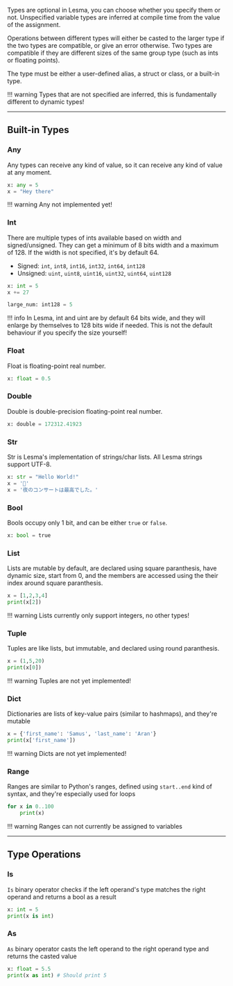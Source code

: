 Types are optional in Lesma, you can choose whether you specify them or not. Unspecified variable types are inferred at compile time from the value of the assignment.

Operations between different types will either be casted to the larger type if the two types are compatible, or give an error otherwise. Two types are compatible if they are different sizes of the same group type (such as ints or floating points).

The type must be either a user-defined alias, a struct or class, or a built-in type.

!!! warning
	Types that are not specified are inferred, this is fundamentally different to dynamic types!

---

## Built-in Types

### Any

Any types can receive any kind of value, so it can receive any kind of value at any moment.

```py
x: any = 5
x = "Hey there"
```

!!! warning
    Any not implemented yet!

### Int
There are multiple types of ints available based on width and signed/unsigned. They can get a minimum of 8 bits width and a maximum of 128. If the width is not specified, it's by default 64.
  - Signed: `int`, `int8`, `int16`, `int32`, `int64`, `int128`
  - Unsigned: `uint`, `uint8`, `uint16`, `uint32`, `uint64`, `uint128`

```py
x: int = 5
x += 27

large_num: int128 = 5
```
!!! info
	In Lesma, int and uint are by default 64 bits wide, and they will enlarge by themselves to 128 bits wide if needed. This is not the default behaviour if you specify the size yourself!

### Float
Float is floating-point real number.

```py
x: float = 0.5
```

### Double
Double is double-precision floating-point real number.

```py
x: double = 172312.41923
```

### Str
Str is Lesma's implementation of strings/char lists. All Lesma strings support UTF-8.

```py
x: str = "Hello World!"
x = '🍌'
x = '夜のコンサートは最高でした。'
```

### Bool
Bools occupy only 1 bit, and can be either `true` or `false`.
```py
x: bool = true
```

### List
Lists are mutable by default, are declared using square paranthesis, have dynamic size, start from 0, and the members are accessed using the their index around square paranthesis.

```py
x = [1,2,3,4]
print(x[2])
```

!!! warning
	Lists currently only support integers, no other types!

### Tuple
Tuples are like lists, but immutable, and declared using round paranthesis.

```py
x = (1,5,20)
print(x[0])
```

!!! warning
	Tuples are not yet implemented!

### Dict
Dictionaries are lists of key-value pairs (similar to hashmaps), and they're mutable

```py
x = {'first_name': 'Samus', 'last_name': 'Aran'}
print(x['first_name'])
```


!!! warning
	Dicts are not yet implemented!

### Range
Ranges are similar to Python's ranges, defined using `start..end` kind of syntax, and they're especially used for loops

```py
for x in 0..100
	print(x)
```

!!! warning
	Ranges can not currently be assigned to variables

----

## Type Operations

### Is
`Is` binary operator checks if the left operand's type matches the right operand and returns a bool as a result

```py
x: int = 5
print(x is int)
```

### As
`As` binary operator casts the left operand to the right operand type and returns the casted value

```py
x: float = 5.5
print(x as int) # Should print 5
```
